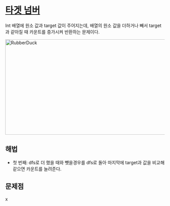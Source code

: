 # [타겟 넘버](https://github.com/malvr00/Java-algorithm/blob/master/programmers/level2/stap33/src/Main.java)

Int 배열에 원소 값과 target 값이 주어지는데, 배열의 원소 값을 더하거나 빼서 target과 같아질 때 카운트를 증가시켜 반환하는 문제이다.<br/>

<img src="https://github.com/malvr00/Java-algorithm/assets/77275513/43d78088-f9e2-4326-b338-d129d6963138" width="600px" height="300px"
title="100px" alt="RubberDuck"></img><br/>

## 해법
* 첫 번째: dfs로 더 했을 때와 뺏을경우를 dfs로 돌아 마지막에 target과 값을 비교해 같으면 카운트를 늘려준다.




## 문제점
x